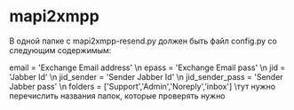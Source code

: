 # mapi2xmpp

В одной папке с mapi2xmpp-resend.py должен быть файл config.py со следующим содержимым:

email = 'Exchange Email address' \n
epass = 'Exchange Email pass' \n
jid = 'Jabber Id' \n
jid_sender = 'Sender Jabber Id' \n
jid_sender_pass = 'Sender Jabber pass' \n
folders = ['Support','Admin','Noreply','inbox'] \тут нужно перечислить названия папок, которые проверять нужно